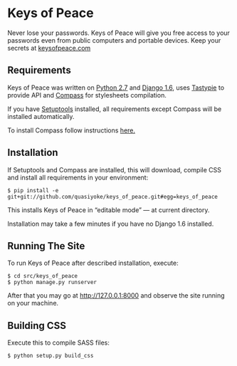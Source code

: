 # Keys of Peace

Never lose your passwords. Keys of Peace will give you free access to your passwords even from public computers and portable devices. Keep your secrets at [keysofpeace.com][1]

## Requirements

Keys of Peace was written on [Python 2.7][2] and [Django 1.6][3], uses [Tastypie][4] to provide API and [Compass][5] for stylesheets compilation.

If you have [Setuptools][6] installed, all requirements except Compass will be installed automatically.

To install Compass follow instructions [here.][7]

## Installation

If Setuptools and Compass are installed, this will download, compile CSS and install all requirements in your environment:

    $ pip install -e git+git://github.com/quasiyoke/keys_of_peace.git#egg=keys_of_peace
    
This installs Keys of Peace in &ldquo;editable mode&rdquo; &mdash; at current directory.

Installation may take a few minutes if you have no Django 1.6 installed.
    
## Running The Site

To run Keys of Peace after described installation, execute:

    $ cd src/keys_of_peace
    $ python manage.py runserver

After that you may go at http://127.0.0.1:8000 and observe the site running on your machine.

## Building CSS

Execute this to compile SASS files:

    $ python setup.py build_css


  [1]: http://keysofpeace.com
  [2]: http://www.python.org/
  [3]: https://www.djangoproject.com/
  [4]: http://tastypieapi.org/
  [5]: http://compass-style.org/
  [6]: https://pypi.python.org/pypi/setuptools/
  [7]: http://compass-style.org/install/
